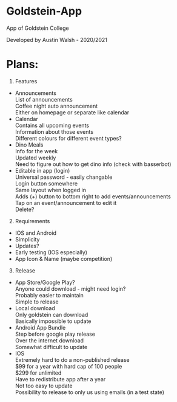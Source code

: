 # Goldstein-App

App of Goldstein College

Developed by Austin Walsh - 2020/2021

# Plans:

1. Features
- Announcements  
    List of announcements  
    Coffee night auto announcement  
    Either on homepage or separate like calendar  
- Calendar  
    Contains all upcoming events  
    Information about those events  
    Different colours for different event types?  
- Dino Meals  
    Info for the week  
    Updated weekly  
    Need to figure out how to get dino info (check with basserbot)  
- Editable in app (login)  
    Universal password - easily changable  
    Login button somewhere  
    Same layout when logged in   
    Adds (+) button to bottom right to add events/announcements  
    Tap on an event/announcement to edit it  
    Delete?  

2. Requirements
- IOS and Android
- Simplicity
- Updates?
- Early testing (IOS especially)
- App Icon & Name (maybe competition)

3. Release
- App Store/Google Play?  
    Anyone could download - might need login?  
    Probably easier to maintain  
    Simple to release  
- Local download  
    Only goldstein can download  
    Basically impossible to update  
- Android App Bundle  
    Step before google play release  
    Over the internet download  
    Somewhat difficult to update  
- IOS   
    Extremely hard to do a non-published release  
    $99 for a year with hard cap of 100 people  
    $299 for unlimited  
    Have to redistribute app after a year  
    Not too easy to update  
    Possibility to release to only us using emails (in a test state)  
